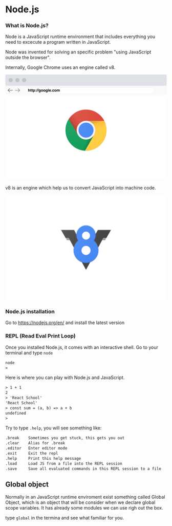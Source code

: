 # Node.js

### What is Node.js?

Node is a JavaScript runtime environment that includes everything you need to excecute a program written in JavaScript.

Node was invented for solving an specific problem "using JavaScript outside the browser".

Internally, Google Chrome uses an engine called v8.

![loading](images/google_chrome.png)

v8 is an engine which help us to convert JavaScript into machine code.

![loading](images/v8.png)

### Node.js installation

Go to https://nodejs.org/en/ and install the latest version

### REPL (Read Eval Print Loop)
Once you installed Node.js, it comes with an interactive shell. Go to your terminal and type `node`

```shell
node
>
```

Here is where you can play with Node.js and JavaScript.

```shell
> 1 + 1
2
> 'React School'
'React School'
> const sum = (a, b) => a + b
undefined
>
```

Try to type `.help`, you will see something like:

```shell
.break    Sometimes you get stuck, this gets you out
.clear    Alias for .break
.editor   Enter editor mode
.exit     Exit the repl
.help     Print this help message
.load     Load JS from a file into the REPL session
.save     Save all evaluated commands in this REPL session to a file
```

## Global object
Normally in an JavaScript runtime enviroment exist something called Global Object, which is an object that will be consider when we declare global scope variables. It has already some modules we can use righ out the box.

type `global` in the termina and see what familiar for you.
